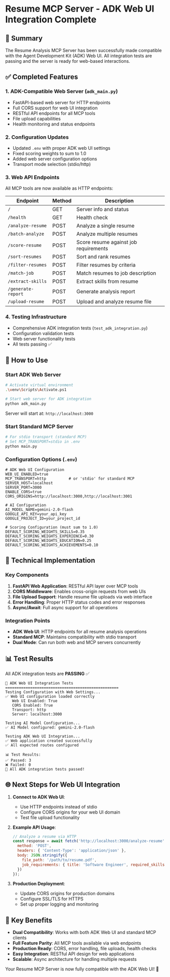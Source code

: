 # Resume MCP Server - ADK Web UI Integration Complete

## 🎉 Summary

The Resume Analysis MCP Server has been successfully made compatible with the Agent Development Kit (ADK) Web UI. All integration tests are passing and the server is ready for web-based interactions.

## ✅ Completed Features

### 1. **ADK-Compatible Web Server** (`adk_main.py`)
- FastAPI-based web server for HTTP endpoints
- Full CORS support for web UI integration
- RESTful API endpoints for all MCP tools
- File upload capabilities
- Health monitoring and status endpoints

### 2. **Configuration Updates**
- Updated `.env` with proper ADK web UI settings
- Fixed scoring weights to sum to 1.0
- Added web server configuration options
- Transport mode selection (stdio/http)

### 3. **Web API Endpoints**
All MCP tools are now available as HTTP endpoints:

| Endpoint | Method | Description |
|----------|--------|-------------|
| `/` | GET | Server info and status |
| `/health` | GET | Health check |
| `/analyze-resume` | POST | Analyze a single resume |
| `/batch-analyze` | POST | Analyze multiple resumes |
| `/score-resume` | POST | Score resume against job requirements |
| `/sort-resumes` | POST | Sort and rank resumes |
| `/filter-resumes` | POST | Filter resumes by criteria |
| `/match-job` | POST | Match resumes to job description |
| `/extract-skills` | POST | Extract skills from resume |
| `/generate-report` | POST | Generate analysis report |
| `/upload-resume` | POST | Upload and analyze resume file |

### 4. **Testing Infrastructure**
- Comprehensive ADK integration tests (`test_adk_integration.py`)
- Configuration validation tests
- Web server functionality tests
- All tests passing ✅

## 🚀 How to Use

### Start ADK Web Server
```bash
# Activate virtual environment
.\venv\Scripts\Activate.ps1

# Start web server for ADK integration
python adk_main.py
```

Server will start at: `http://localhost:3000`

### Start Standard MCP Server
```bash
# For stdio transport (standard MCP)
# Set MCP_TRANSPORT=stdio in .env
python main.py
```

### Configuration Options (`.env`)
```properties
# ADK Web UI Configuration
WEB_UI_ENABLED=true
MCP_TRANSPORT=http          # or 'stdio' for standard MCP
SERVER_HOST=localhost
SERVER_PORT=3000
ENABLE_CORS=true
CORS_ORIGINS=http://localhost:3000,http://localhost:3001

# AI Configuration
AI_MODEL_NAME=gemini-2.0-flash
GOOGLE_API_KEY=your_api_key
GOOGLE_PROJECT_ID=your_project_id

# Scoring Configuration (must sum to 1.0)
DEFAULT_SCORING_WEIGHTS_SKILLS=0.35
DEFAULT_SCORING_WEIGHTS_EXPERIENCE=0.30
DEFAULT_SCORING_WEIGHTS_EDUCATION=0.25
DEFAULT_SCORING_WEIGHTS_ACHIEVEMENTS=0.10
```

## 🔧 Technical Implementation

### Key Components
1. **FastAPI Web Application**: RESTful API layer over MCP tools
2. **CORS Middleware**: Enables cross-origin requests from web UIs
3. **File Upload Support**: Handle resume file uploads via web interface
4. **Error Handling**: Proper HTTP status codes and error responses
5. **Async/Await**: Full async support for all operations

### Integration Points
- **ADK Web UI**: HTTP endpoints for all resume analysis operations
- **Standard MCP**: Maintains compatibility with stdio transport
- **Dual Mode**: Can run both web and MCP servers concurrently

## 📊 Test Results

All ADK integration tests are **PASSING** ✅

```
🚀 ADK Web UI Integration Tests
==================================================
Testing Configuration with Web Settings...
✅ Web UI configuration loaded correctly
   Web UI Enabled: True
   CORS Enabled: True  
   Transport: http
   Server: localhost:3000

Testing AI Model Configuration...
✅ AI Model configured: gemini-2.0-flash

Testing ADK Web UI Integration...
✅ Web application created successfully
✅ All expected routes configured

📊 Test Results:
✅ Passed: 3
❌ Failed: 0
🎉 All ADK integration tests passed!
```

## 🌐 Next Steps for Web UI Integration

1. **Connect to ADK Web UI**:
   - Use HTTP endpoints instead of stdio
   - Configure CORS origins for your web UI domain
   - Test file upload functionality

2. **Example API Usage**:
   ```javascript
   // Analyze a resume via HTTP
   const response = await fetch('http://localhost:3000/analyze-resume', {
     method: 'POST',
     headers: { 'Content-Type': 'application/json' },
     body: JSON.stringify({
       file_path: '/path/to/resume.pdf',
       job_requirements: { title: 'Software Engineer', required_skills: ['Python'] }
     })
   });
   ```

3. **Production Deployment**:
   - Update CORS origins for production domains
   - Configure SSL/TLS for HTTPS
   - Set up proper logging and monitoring

## 🎯 Key Benefits

- **Dual Compatibility**: Works with both ADK Web UI and standard MCP clients
- **Full Feature Parity**: All MCP tools available via web endpoints
- **Production Ready**: CORS, error handling, file uploads, health checks
- **Easy Integration**: RESTful API design for web applications
- **Scalable**: Async architecture for handling multiple requests

Your Resume MCP Server is now fully compatible with the ADK Web UI! 🚀
